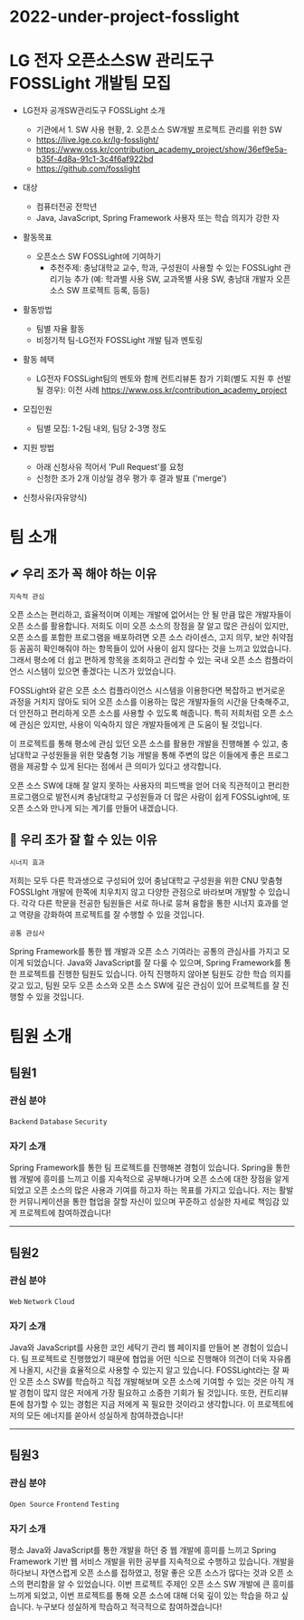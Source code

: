 # 2022-under-project-fosslight

# LG 전자 오픈소스SW 관리도구 FOSSLight 개발팀 모집 

- LG전자 공개SW관리도구 FOSSLight 소개
  * 기관에서 1. SW 사용 현황, 2. 오픈소스 SW개발 프로젝트 관리를 위한 SW
  * https://live.lge.co.kr/lg-fosslight/
  * https://www.oss.kr/contribution_academy_project/show/36ef9e5a-b35f-4d8a-91c1-3c4f6af922bd
  * https://github.com/fosslight

- 대상
  * 컴퓨터전공 전학년
  * Java, JavaScript, Spring Framework 사용자 또는 학습 의지가 강한 자

- 활동목표
  * 오픈소스 SW FOSSLight에 기여하기
    + 추천주제: 충남대학교 교수, 학과, 구성원이 사용할 수 있는 FOSSLight 관리기능 추가 (예: 학과별 사용 SW, 교과목별 사용 SW, 충남대 개발자 오픈소스 SW 프로젝트 등록, 등등)

- 활동방법
  * 팀별 자율 활동
  * 비정기적 팀-LG전자 FOSSLight 개발 팀과 멘토링

- 활동 헤택
  * LG전자 FOSSLight팀의 멘토와 함께 컨트리뷰톤 참가 기회(별도 지원 후 선발될 경우): 이전 사례 https://www.oss.kr/contribution_academy_project

- 모집인원
  * 팀별 모집: 1-2팀 내외, 팀당 2-3명 정도

- 지원 방법
  * 아래 신청사유 적어서 'Pull Request'를 요청 
  * 신청한 조가 2개 이상일 경우 평가 후 결과 발표 ('merge')

- 신청사유(자유양식) 
 
# 팀 소개

## ✔ 우리 조가 꼭 해야 하는 이유

`지속적 관심`

오픈 소스는 편리하고, 효율적이며 이제는 개발에 없어서는 안 될 만큼 많은 개발자들이 오픈 소스를 활용합니다. 저희도 이미 오픈 소스의 장점을 잘 알고 많은 관심이 있지만, 오픈 소스를 포함한 프로그램을 배포하려면 오픈 소스 라이센스, 고지 의무, 보안 취약점 등 꼼꼼히 확인해줘야 하는 항목들이 있어 사용이 쉽지 않다는 것을 느끼고 있었습니다. 그래서 평소에 더 쉽고 편하게 항목을 조회하고 관리할 수 있는 국내 오픈 소스 컴플라이언스 시스템이 있으면 좋겠다는 니즈가 있었습니다.

FOSSLight와 같은 오픈 소스 컴플라이언스 시스템을 이용한다면 복잡하고 번거로운 과정을 거치지 않아도 되어 오픈 소스를 이용하는 많은 개발자들의 시간을 단축해주고, 더 안전하고 편리하게 오픈 소스를 사용할 수 있도록 해줍니다. 특히 저희처럼 오픈 소스에 관심은 있지만, 사용이 익숙하지 않은 개발자들에게 큰 도움이 될 것입니다. 

이 프로젝트를 통해 평소에 관심 있던 오픈 소스를 활용한 개발을 진행해볼 수 있고, 충남대학교 구성원들을 위한 맞춤형 기능 개발을 통해 주변의 많은 이들에게 좋은 프로그램을 제공할 수 있게 된다는 점에서 큰 의미가 있다고 생각합니다.

오픈 소스 SW에 대해 잘 알지 못하는 사용자의 피드백을 얻어 더욱 직관적이고 편리한 프로그램으로 발전시켜 충남대학교 구성원들과 더 많은 사람이 쉽게 FOSSLight에, 또 오픈 소스와 만나게 되는 계기를 만들어 내겠습니다.

## 🙌 우리 조가 잘 할 수 있는 이유

`시너지 효과`

저희는 모두 다른 학과생으로 구성되어 있어 충남대학교 구성원을 위한 CNU 맞춤형 FOSSLIght 개발에 한쪽에 치우치지 않고 다양한 관점으로 바라보며 개발할 수 있습니다. 각각 다른 학문을 전공한 팀원들은 서로 하나로 뭉쳐 융합을 통한 시너지 효과를 얻고 역량을 강화하여 프로젝트를 잘 수행할 수 있을 것입니다.

`공통 관심사`

Spring Framework를 통한 웹 개발과 오픈 소스 기여라는 공통의 관심사를 가지고 모이게 되었습니다. Java와 JavaScript를 잘 다룰 수 있으며, Spring Framework를 통한 프로젝트를 진행한 팀원도 있습니다. 아직 진행하지 않아본 팀원도 강한 학습 의지를 갖고 있고, 팀원 모두 오픈 소스와 오픈 소스 SW에 깊은 관심이 있어 프로젝트를 잘 진행할 수 있을 것입니다.

# 팀원 소개

## 팀원1

### 관심 분야

`Backend` `Database` `Security`

### 자기 소개

Spring Framework를 통한 팀 프로젝트를 진행해본 경험이 있습니다. Spring을 통한 웹 개발에 흥미를 느끼고 이를 지속적으로 공부해나가며 오픈 소스에 대한 장점을 알게 되었고 오픈 소스의 많은 사용과 기여를 하고자 하는 목표를 가지고 있습니다. 저는 활발한 커뮤니케이션을 통한 협업을 잘할 자신이 있으며 꾸준하고 성실한 자세로 책임감 있게 프로젝트에 참여하겠습니다!

---

## 팀원2

### 관심 분야

`Web` `Network` `Cloud`

### 자기 소개

Java와 JavaScript를 사용한 코인 세탁기 관리 웹 페이지를 만들어 본 경험이 있습니다. 팀 프로젝트로 진행했었기 때문에 협업을 어떤 식으로 진행해야 의견이 더욱 자유롭게 나올지, 시간을 효율적으로 사용할 수 있는지 알고 있습니다. FOSSLight라는 잘 짜인 오픈 소스 SW를 학습하고 직접 개발해보며 오픈 소스에 기여할 수 있는 것은 아직 개발 경험이 많지 않은 저에게 가장 필요하고 소중한 기회가 될 것입니다. 또한, 컨트리뷰톤에 참가할 수 있는 경험은 지금 저에게 꼭 필요한 것이라고 생각합니다. 이 프로젝트에 저의 모든 에너지를 쏟아서 성실하게 참여하겠습니다!

---

## 팀원3

### 관심 분야

`Open Source` `Frontend` `Testing`

### 자기 소개

평소 Java와 JavaScript를 통한 개발을 하던 중 웹 개발에 흥미를 느끼고 Spring Framework 기반 웹 서비스 개발을 위한 공부를 지속적으로 수행하고 있습니다. 개발을 하다보니 자연스럽게 오픈 소스를 접하였고, 정말 좋은 오픈 소스가 많다는 것과 오픈 소스의 편리함을 알 수 있었습니다. 이번 프로젝트 주제인 오픈 소스 SW 개발에 큰 흥미를 느끼게 되었고, 이번 프로젝트를 통해 오픈 소스에 대해 더욱 깊이 있는 학습을 하고 싶습니다. 누구보다 성실하게 학습하고 적극적으로 참여하겠습니다!
